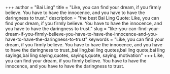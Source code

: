 +++
author = "Bai Ling"
title = "Like, you can find your dream, if you firmly believe. You have to have the innocence, and you have to have the daringness to trust."
description = "the best Bai Ling Quote: Like, you can find your dream, if you firmly believe. You have to have the innocence, and you have to have the daringness to trust."
slug = "like-you-can-find-your-dream-if-you-firmly-believe-you-have-to-have-the-innocence-and-you-have-to-have-the-daringness-to-trust"
keywords = "Like, you can find your dream, if you firmly believe. You have to have the innocence, and you have to have the daringness to trust.,bai ling,bai ling quotes,bai ling quote,bai ling sayings,bai ling saying,quotes, sayings,quote, saying, motivation"
+++
Like, you can find your dream, if you firmly believe. You have to have the innocence, and you have to have the daringness to trust.
